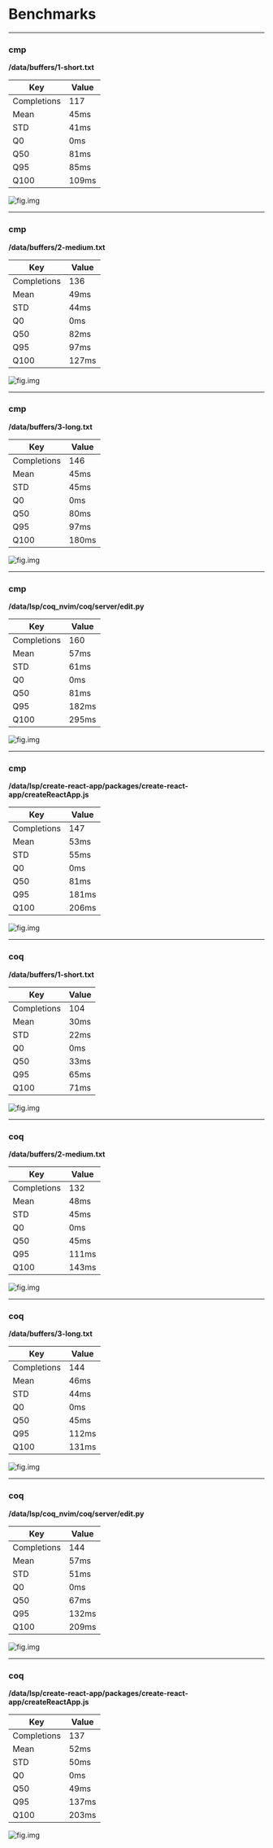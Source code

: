 # Benchmarks


---

### cmp

**/data/buffers/1-short.txt**

| Key         | Value                        |
| ----------- | ---------------------------- |
| Completions | 117  |
| Mean        | 45ms |
| STD         | 41ms  |
| Q0          | 0ms   |
| Q50         | 81ms  |
| Q95         | 85ms  |
| Q100        | 109ms |

![fig.img](https://raw.githubusercontent.com/ms-jpq/vim.bench/main/plots/c6426ab57e802fa08dcffe99fbfeac14.png)


---

### cmp

**/data/buffers/2-medium.txt**

| Key         | Value                        |
| ----------- | ---------------------------- |
| Completions | 136  |
| Mean        | 49ms |
| STD         | 44ms  |
| Q0          | 0ms   |
| Q50         | 82ms  |
| Q95         | 97ms  |
| Q100        | 127ms |

![fig.img](https://raw.githubusercontent.com/ms-jpq/vim.bench/main/plots/78cc3e419d8cc2f802e43d486be1fb4f.png)


---

### cmp

**/data/buffers/3-long.txt**

| Key         | Value                        |
| ----------- | ---------------------------- |
| Completions | 146  |
| Mean        | 45ms |
| STD         | 45ms  |
| Q0          | 0ms   |
| Q50         | 80ms  |
| Q95         | 97ms  |
| Q100        | 180ms |

![fig.img](https://raw.githubusercontent.com/ms-jpq/vim.bench/main/plots/58dd12a5c42471f3e2e23eec0c8f0800.png)


---

### cmp

**/data/lsp/coq_nvim/coq/server/edit.py**

| Key         | Value                        |
| ----------- | ---------------------------- |
| Completions | 160  |
| Mean        | 57ms |
| STD         | 61ms  |
| Q0          | 0ms   |
| Q50         | 81ms  |
| Q95         | 182ms  |
| Q100        | 295ms |

![fig.img](https://raw.githubusercontent.com/ms-jpq/vim.bench/main/plots/bc190c7ef28b48a0f7c19b0b8622951d.png)


---

### cmp

**/data/lsp/create-react-app/packages/create-react-app/createReactApp.js**

| Key         | Value                        |
| ----------- | ---------------------------- |
| Completions | 147  |
| Mean        | 53ms |
| STD         | 55ms  |
| Q0          | 0ms   |
| Q50         | 81ms  |
| Q95         | 181ms  |
| Q100        | 206ms |

![fig.img](https://raw.githubusercontent.com/ms-jpq/vim.bench/main/plots/21b9d82fd3a81ea3309e1d5ea8b54945.png)


---

### coq

**/data/buffers/1-short.txt**

| Key         | Value                        |
| ----------- | ---------------------------- |
| Completions | 104  |
| Mean        | 30ms |
| STD         | 22ms  |
| Q0          | 0ms   |
| Q50         | 33ms  |
| Q95         | 65ms  |
| Q100        | 71ms |

![fig.img](https://raw.githubusercontent.com/ms-jpq/vim.bench/main/plots/b5a0628258631a855e2b954dce9d61b7.png)


---

### coq

**/data/buffers/2-medium.txt**

| Key         | Value                        |
| ----------- | ---------------------------- |
| Completions | 132  |
| Mean        | 48ms |
| STD         | 45ms  |
| Q0          | 0ms   |
| Q50         | 45ms  |
| Q95         | 111ms  |
| Q100        | 143ms |

![fig.img](https://raw.githubusercontent.com/ms-jpq/vim.bench/main/plots/ad82d296990a5c5c2557f2e7af158e63.png)


---

### coq

**/data/buffers/3-long.txt**

| Key         | Value                        |
| ----------- | ---------------------------- |
| Completions | 144  |
| Mean        | 46ms |
| STD         | 44ms  |
| Q0          | 0ms   |
| Q50         | 45ms  |
| Q95         | 112ms  |
| Q100        | 131ms |

![fig.img](https://raw.githubusercontent.com/ms-jpq/vim.bench/main/plots/675da12f4bded28a8a71ca93d7911b30.png)


---

### coq

**/data/lsp/coq_nvim/coq/server/edit.py**

| Key         | Value                        |
| ----------- | ---------------------------- |
| Completions | 144  |
| Mean        | 57ms |
| STD         | 51ms  |
| Q0          | 0ms   |
| Q50         | 67ms  |
| Q95         | 132ms  |
| Q100        | 209ms |

![fig.img](https://raw.githubusercontent.com/ms-jpq/vim.bench/main/plots/77d454f58a6c11696a39a2b4a31ad13f.png)


---

### coq

**/data/lsp/create-react-app/packages/create-react-app/createReactApp.js**

| Key         | Value                        |
| ----------- | ---------------------------- |
| Completions | 137  |
| Mean        | 52ms |
| STD         | 50ms  |
| Q0          | 0ms   |
| Q50         | 49ms  |
| Q95         | 137ms  |
| Q100        | 203ms |

![fig.img](https://raw.githubusercontent.com/ms-jpq/vim.bench/main/plots/3b523c9b210a67f020683294edb06b04.png)

